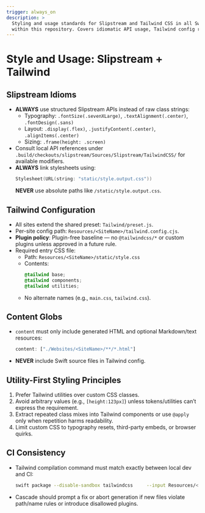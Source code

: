 ```yaml
---
trigger: always_on
description: >
  Styling and usage standards for Slipstream and Tailwind CSS in all Swift-based static sites
  within this repository. Covers idiomatic API usage, Tailwind config rules, and utility-first styling principles.
---
```


# Style and Usage: Slipstream + Tailwind

## Slipstream Idioms
- **ALWAYS** use structured Slipstream APIs instead of raw class strings:
  - Typography: `.fontSize(.sevenXLarge)`, `.textAlignment(.center)`, `.fontDesign(.sans)`
  - Layout: `.display(.flex)`, `.justifyContent(.center)`, `.alignItems(.center)`
  - Sizing: `.frame(height: .screen)`
- Consult local API references under `.build/checkouts/slipstream/Sources/Slipstream/TailwindCSS/` for available modifiers.
- **ALWAYS** link stylesheets using:
  ```swift
  Stylesheet(URL(string: "static/style.output.css"))
  ```
  **NEVER** use absolute paths like `/static/style.output.css`.

## Tailwind Configuration
- All sites extend the shared preset: `Tailwind/preset.js`.
- Per-site config path: `Resources/<SiteName>/tailwind.config.cjs`.
- **Plugin policy**: Plugin-free baseline — no `@tailwindcss/*` or custom plugins unless approved in a future rule.
- Required entry CSS file:
  - Path: `Resources/<SiteName>/static/style.css`
  - Contents:
    ```css
    @tailwind base;
    @tailwind components;
    @tailwind utilities;
    ```
  - No alternate names (e.g., `main.css`, `tailwind.css`).

## Content Globs
- `content` must only include generated HTML and optional Markdown/text resources:
  ```javascript
  content: ["./Websites/<SiteName>/**/*.html"]
  ```
- **NEVER** include Swift source files in Tailwind config.

## Utility-First Styling Principles
1. Prefer Tailwind utilities over custom CSS classes.
2. Avoid arbitrary values (e.g., `[height:123px]`) unless tokens/utilities can’t express the requirement.
3. Extract repeated class mixes into Tailwind components or use `@apply` only when repetition harms readability.
4. Limit custom CSS to typography resets, third-party embeds, or browser quirks.

## CI Consistency
- Tailwind compilation command must match exactly between local dev and CI:
  ```bash
  swift package --disable-sandbox tailwindcss     --input Resources/<SiteName>/static/style.css     --output Websites/<SiteName>/static/style.output.css     --config Resources/<SiteName>/tailwind.config.cjs
  ```
- Cascade should prompt a fix or abort generation if new files violate path/name rules or introduce disallowed plugins.
